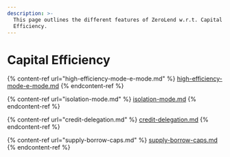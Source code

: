 ```yaml
---
description: >-
  This page outlines the different features of ZeroLend w.r.t. Capital
  Efficiency.
---
```


# Capital Efficiency

{% content-ref url="high-efficiency-mode-e-mode.md" %}
[high-efficiency-mode-e-mode.md](high-efficiency-mode-e-mode.md)
{% endcontent-ref %}

{% content-ref url="isolation-mode.md" %}
[isolation-mode.md](isolation-mode.md)
{% endcontent-ref %}

{% content-ref url="credit-delegation.md" %}
[credit-delegation.md](credit-delegation.md)
{% endcontent-ref %}

{% content-ref url="supply-borrow-caps.md" %}
[supply-borrow-caps.md](supply-borrow-caps.md)
{% endcontent-ref %}
